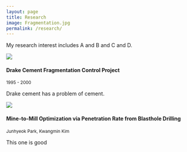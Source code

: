 ```yaml
---
layout: page
title: Research
image: Fragmentation.jpg
permalink: /research/
---
```


My research interest includes A and B and C and D.


![]({{site.baseurl}}/img/04.jpg)

#### Drake Cement Fragmentation Control Project
<small>1995 - 2000</small>

Drake cement has a problem of cement.


![]({{site.baseurl}}/img/Drone.jpg)


#### Mine-to-Mill Optimization via Penetration Rate from Blasthole Drilling
<small>Junhyeok Park, Kwangmin Kim</small>

This one is good